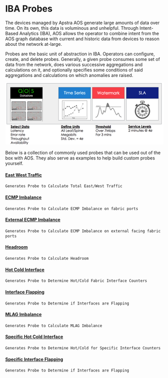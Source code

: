 # IBA Probes

The devices managed by Apstra AOS generate large amounts of data over time. On its own, 
this data is voluminous and unhelpful. Through Intent-Based Analytics (IBA), AOS 
allows the operator to combine intent from the AOS graph database with current 
and historic data from devices to reason about the network at-large.

Probes are the basic unit of abstraction in IBA. Operators can configure, create, 
and delete probes. Generally, a given probe consumes some set of data from the 
network, does various successive aggregations and calculations on it, and 
optionally specifies some conditions of said aggregations and calculations on 
which anomalies are raised.

![IBA workflow](docs/media/iba1.png?raw=true "IBA Workflow")

Below is a collection of commonly used probes that can be used 
out of the box with AOS. They also serve as examples to help build custom probes 
yourself.

#### [East West Traffic](docs/east_west_traffic.ipynb)
    Generates Probe to Calculate Total East/West Traffic     
#### [ECMP Imbalance](docs/ecmp_imbalance.ipynb)
    Generates Probe to Calculate ECMP Imbalance on fabric ports   
#### [External ECMP Imbalance](docs/external_ecmp_imbalance.ipynb) 
    Generates Probe to Calculate ECMP Imbalance on external facing fabric ports 
#### [Headroom](docs/headroom.ipynb)  
    Generates Probe to Calculate Headroom
#### [Hot Cold Interface](docs/hot_cold_interface.ipynb)  
    Generates Probe to Determine Hot/Cold Fabric Interface Counters
#### [Interface Flapping](docs/interface_flapping.ipynb)  
    Generates Probe to Determine if Interfaces are Flapping
#### [MLAG Imbalance](docs/mlag_imbalance.ipynb)   
    Generates Probe to Calculate MLAG Imbalance
#### [Specific Hot Cold Interface](docs/specific_hot_cold_interface.ipynb) 
    Generates Probe to Determine Hot/Cold for Specific Interface Counters
#### [Specific Interface Flapping](docs/specific_interface_flapping.ipynb)  
    Generates Probe to Determine if Interfaces are Flapping
